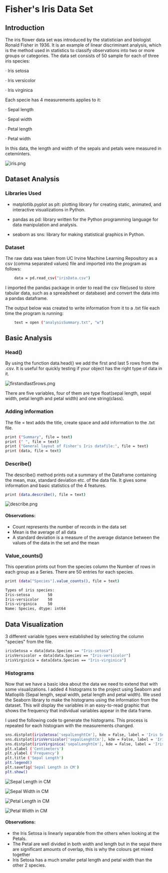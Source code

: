 # Fisher's Iris Data Set

## Introduction

The iris flower data set was introduced by the statistician and biologist Ronald Fisher in 1936. It is an example of linear discriminant analysis, which is the method used in statistics to classify observations into two or more groups or categories. The data set consists of 50 sample for each of three iris species: 

·   Iris setosa

·   Iris versicolor 

·   Iris virginica

Each specie has 4 measurements applies to it:

·   Sepal length

·   Sepal width

·   Petal length

·   Petal width
	
In this data, the length and width of the sepals and petals were measured in ceteminters.

![iris.png](https://github.com/gabrimaique/-pands-project/blob/main/iris.png)

## Dataset Analysis

### Libraries Used

* matplotlib.pyplot as plt: plotting library for creating static, animated, and interactive visualizations in Python.

* pandas as pd: library written for the Python programming language for data manipulation and analysis.

* seaborn as sns: library for making statistical graphics in Python.

### Dataset

The raw data was taken from UC Irvine Machine Learning Repository as a csv (comma separated values) file and imported into the program as follows:

```sh
    data = pd.read_csv("irisData.csv")
```    

I imported the pandas package in order to read the csv file(used to store tabular data, such as a spreadsheet or database) and convert the data into a pandas dataframe.

The output below was created to write information from it to a .txt file each time the program is running:

```sh
    text = open ("analysisSummary.txt", "w")
```    

## Basic Analysis

### Head()
By using the function data.head() we add the first and last 5 rows from the .csv. It is useful for quickly testing if your object has the right type of data in it.

![firstandlast5rows.png](https://github.com/gabrimaique/-pands-project/blob/main/first%20and%20last%205%20rows.png)

There are five variables, four of them are type float(sepal length, sepal width, petal length and petal width) and one string(class).

### Adding information
The file = text adds the  title, create space and add information to the .txt file.

```sh
print ("Summary", file = text)
print (" ", file = text) 
print ("General layout of Fisher's Iris datafile:", file = text) 
print (data, file = text)
```  

### Describe()
The describe() method prints out a summary of the Dataframe containing the mean, max, standard deviation etc. of the data file. It gives some information and basic statistics of the 4 features.
```sh
print (data.describe(), file = text)
```
![describe.png](https://github.com/gabrimaique/-pands-project/blob/main/describe.png.png)

#### Observations: 
* Count represents the number of records in the data set
* Mean is the average of all data 
* A standard deviation is a measure of the average distance between the values of the data in the set and the mean

### Value_counts()
This operation prints out from the species column the Number of rows in each group as a Series. There are 50 entries for each species.
```sh
print (data["Species"].value_counts(), file = text) 
```
```sh
Types of iris species:
Iris-setosa        50
Iris-versicolor    50
Iris-virginica     50
Name: Species, dtype: int64
```

## Data Visualization

3 different variable types were established by selecting the column "species" from the file. 
```sh
irisSetosa = data[data.Species == "Iris-setosa"]
irisVersicolor = data[data.Species == "Iris-versicolor"]
irisVirginica = data[data.Species == "Iris-virginica"]
```
### Histograms 

Now that we have a basic idea about the data we need to extend that with some visualizations. I added 4 histograms to the project using Seaborn and Matloplib (Sepal length, sepal width, petal length and petal width). We used the Seaborn library to make the histograms using the information from the dataset. This will display the variables in an easy-to-read graphic that shows the frequency that individual variables appear in the data frame.

I used the following code to generate the histograms. This process is repeated for each histogram with the measurements changed.

```sh
sns.distplot(irisSetosa['sepalLenghtCm'], kde = False, label = 'Iris Setosa', color = 'green')
sns.distplot(irisVersicolor['sepalLenghtCm'], kde = False, label = 'Iris Versicolor', color = 'red')
sns.distplot(irisVirginica['sepalLenghtCm'], kde = False, label = 'Iris Virginica', color = 'blue')
plt.xlabel ('Centimeters') 
plt.ylabel ('Frequency') 
plt.title ('Sepal Length')
plt.legend() 
plt.savefig('Sepal Length in CM')
plt.show()
```
![Sepal Length in CM](https://github.com/gabrimaique/-pands-project/blob/main/Sepal%20Length%20in%20CM.png)

![Sepal Width in CM](https://github.com/gabrimaique/-pands-project/blob/main/Sepal%20Width%20in%20CM.png)

![Petal Length in CM](https://github.com/gabrimaique/-pands-project/blob/main/Petal%20Length%20in%20CM.png)

![Petal Width in CM](https://github.com/gabrimaique/-pands-project/blob/main/Petal%20Width%20in%20CM.png)

#### Observations: 
* the Iris Setosa is linearly separable from the others when looking at the Petals.
* The Petal are well divided in both width and length but in the sepal there are significant amounts of overlap, this is why the colours get mixed together 
* Iris Setosa has a much smaller petal length and petal width than the other 2 species.











